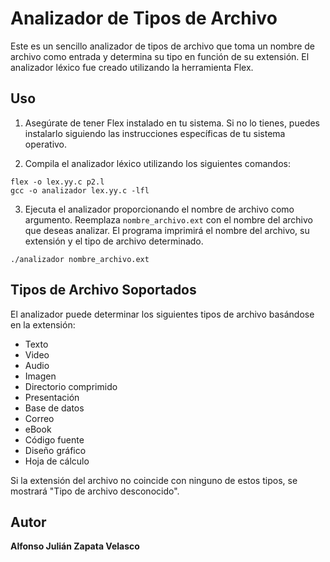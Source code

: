 # Analizador de Tipos de Archivo

Este es un sencillo analizador de tipos de archivo que toma un nombre de archivo como entrada y determina su tipo en función de su extensión. El analizador léxico fue creado utilizando la herramienta Flex.

## Uso

1. Asegúrate de tener Flex instalado en tu sistema. Si no lo tienes, puedes instalarlo siguiendo las instrucciones específicas de tu sistema operativo.

2. Compila el analizador léxico utilizando los siguientes comandos:

```shell
flex -o lex.yy.c p2.l
gcc -o analizador lex.yy.c -lfl
```

3. Ejecuta el analizador proporcionando el nombre de archivo como argumento. Reemplaza `nombre_archivo.ext` con el nombre del archivo que deseas analizar. El programa imprimirá el nombre del archivo, su extensión y el tipo de archivo determinado.

```shell
./analizador nombre_archivo.ext
```

## Tipos de Archivo Soportados

El analizador puede determinar los siguientes tipos de archivo basándose en la extensión:

- Texto
- Video
- Audio
- Imagen
- Directorio comprimido
- Presentación
- Base de datos
- Correo
- eBook
- Código fuente
- Diseño gráfico
- Hoja de cálculo

Si la extensión del archivo no coincide con ninguno de estos tipos, se mostrará "Tipo de archivo desconocido".

## Autor

**Alfonso Julián Zapata Velasco**